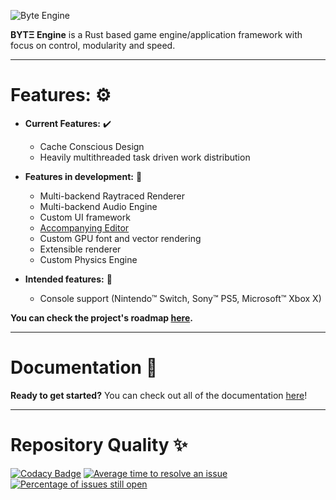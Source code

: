 ![Byte Engine](https://i.imgur.com/VRRaCOp.png)  

**BYTΞ Engine** is a Rust based game engine/application framework with focus on control, modularity and speed.

---

# Features: :gear:  

- **Current Features:**  :heavy_check_mark:
  - Cache Conscious Design
  - Heavily multithreaded task driven work distribution

- **Features in development:**  :construction_worker:
  - Multi-backend Raytraced Renderer
  - Multi-backend Audio Engine
  - Custom UI framework
  - [Accompanying Editor](https://github.com/Game-Tek/Byte-Engine-Editor)
  - Custom GPU font and vector rendering
  - Extensible renderer
  - Custom Physics Engine

- **Intended features:**  :brain:
  - Console support (Nintendo™ Switch, Sony™ PS5, Microsoft™ Xbox X)

**You can check the project's roadmap [here](https://github.com/Game-Tek/Byte-Engine/projects).**

---

# Documentation :book:
**Ready to get started?** You can check out all of the documentation [here](https://game-tek.gitbook.io/byte-engine/)!

---

# Repository Quality :sparkles:  

[![Codacy Badge](https://api.codacy.com/project/badge/Grade/5ed3417026d846cf994dd0f971111677)](https://www.codacy.com/gh/Game-Tek/Byte-Engine?utm_source=github.com&amp;utm_medium=referral&amp;utm_content=Game-Tek/Byte-Engine&amp;utm_campaign=Badge_Grade)
[![Average time to resolve an issue](http://isitmaintained.com/badge/resolution/Game-Tek/Game-Studio-Engine.svg)](http://isitmaintained.com/project/Game-Tek/Game-Studio-Engine "Average time to resolve an issue")
[![Percentage of issues still open](http://isitmaintained.com/badge/open/Game-Tek/Game-Studio-Engine.svg)](http://isitmaintained.com/project/Game-Tek/Game-Studio-Engine "Percentage of issues still open")
